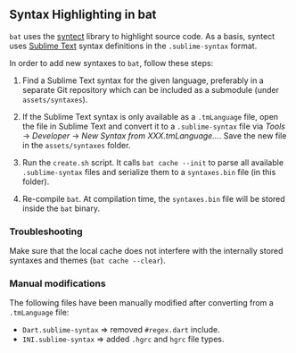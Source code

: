 ## Syntax Highlighting in bat

`bat` uses the [syntect](https://github.com/trishume/syntect) library to highlight source
code. As a basis, syntect uses [Sublime Text](https://www.sublimetext.com/) syntax definitions
in the `.sublime-syntax` format.

In order to add new syntaxes to `bat`, follow these steps:

1. Find a Sublime Text syntax for the given language, preferably in a separate Git repository
   which can be included as a submodule (under `assets/syntaxes`).

2. If the Sublime Text syntax is only available as a `.tmLanguage` file, open the file in
   Sublime Text and convert it to a `.sublime-syntax` file via *Tools* -> *Developer* ->
   *New Syntax from XXX.tmLanguage...*. Save the new file in the `assets/syntaxes` folder.

3. Run the `create.sh` script. It calls `bat cache --init` to parse all available
   `.sublime-syntax` files and serialize them to a `syntaxes.bin` file (in this folder).

4. Re-compile `bat`. At compilation time, the `syntaxes.bin` file will be stored inside the
   `bat` binary.

### Troubleshooting

Make sure that the local cache does not interfere with the internally stored syntaxes and
themes (`bat cache --clear`).

### Manual modifications

The following files have been manually modified after converting from a `.tmLanguage` file:

* `Dart.sublime-syntax` => removed `#regex.dart` include.
* `INI.sublime-syntax` => added `.hgrc` and `hgrc` file types.
